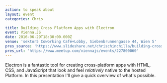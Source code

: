 ```yaml
---
action: to speak about
layout: event
categories: Chris

title: Building Cross Platform Apps with Electron
event: Vienna.JS
date: 2016-06-29T18:30:00.000Z
venue: 'sektor5 Coworking Café+Lobby, Siebenbrunnengasse 44, Wien 5'
pres_source: 'https://www.slideshare.net/chrischinchilla/building-cross-platform-apps-with-electron'
pres_url: 'https://www.meetup.com/viennajs/events/227800060'
---
```


Electron is a fantastic tool for creating cross-platform apps with HTML, CSS, and JavaScript that look and feel _relatively_ native to the hosted Platform. In this presentation I'll give a quick overview of what's possible.
